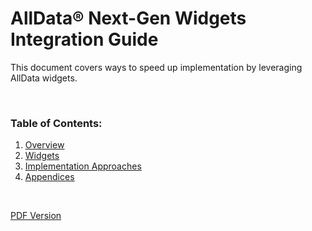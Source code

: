# AllData® Next-Gen Widgets Integration Guide

This document covers ways to speed up implementation by leveraging AllData widgets.

<br>

### Table of Contents:
1. <u>[Overview](?path=/docs/alldata-next-gen/overview-integration-approach.md)</u>
2. <u>[Widgets](?path=/docs/alldata-next-gen/widgets.md)</u>
3. <u>[Implementation Approaches](?path=/docs/alldata-next-gen/implementation-approaches.md)</u>
4. <u>[Appendices](?path=/docs/alldata-next-gen/appendices.md)</u>

<br>

[PDF Version](https://raw.githubusercontent.com/Fiserv/alldata/develop/docs/documentation/pdfs/Next-Gen%20Widgets%20Integration%20Guide.pdf)
